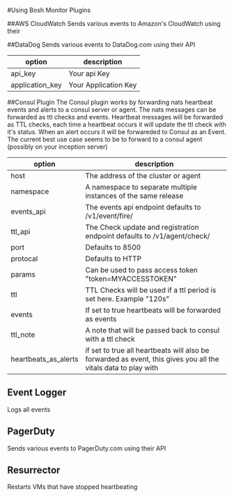 #Using Bosh Monitor Plugins

##AWS CloudWatch
Sends various events to Amazon's CloudWatch using their

##DataDog
Sends various events to DataDog.com using their API

| option           | description            |
|------------------|------------------------|
| api_key          | Your api Key           |
| application_key  | Your Application Key   |

##Consul Plugin
The Consul plugin works by forwarding nats heartbeat events and alerts to a consul server or agent. The nats messages can be forwarded as ttl checks and events. Heartbeat messages will be forwarded as TTL checks, each time a heartbeat occurs it will update the ttl check with it's status. When an alert occurs it will be forwareded to Consul as an Event. The current best use case seems to be to forward to a consul agent (possibly on your inception server)

| option                | description                         |
|-----------------------|-------------------------------------|
|  host                 | The address of the cluster or agent |
|  namespace            | A namespace to separate multiple instances of the same release
|  events_api           | The events api endpoint defaults to /v1/event/fire/
|  ttl_api              | The Check update and registration endpoint defaults to /v1/agent/check/
|  port                 | Defaults to 8500
|  protocal             | Defaults to HTTP
|  params               | Can be used to pass access token "token=MYACCESSTOKEN"
|  ttl                  | TTL Checks will be used if a ttl period is set here. Example "120s"
|  events               | If set to true heartbeats will be forwarded as events
|  ttl_note             | A note that will be passed back to consul with a ttl check
|  heartbeats_as_alerts | if set to true all heartbeats will also be forwarded as event, this gives you all the vitals data to play with

## Event Logger
 Logs all events

## PagerDuty
Sends various events to PagerDuty.com using their API

## Resurrector
Restarts VMs that have stopped heartbeating
